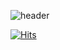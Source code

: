 ![header](https://capsule-render.vercel.app/api?type=wave&color=CDE4AD&height=300&section=header&text=welcome&fontSize=90)

[![Hits](https://hits.seeyoufarm.com/api/count/incr/badge.svg?url=https%3A%2F%2Fgithub.com%2Fsybbb1111&count_bg=%23EEA4E0&title_bg=%23555555&icon=&icon_color=%23E7E7E7&title=GITHUB&edge_flat=false)](https://hits.seeyoufarm.com)

